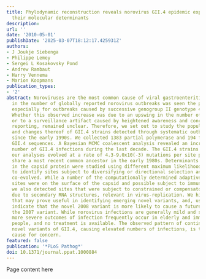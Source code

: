 ```yaml
---
title: Phylodynamic reconstruction reveals norovirus GII.4 epidemic expansions and
  their molecular determinants
description:
url: ''
date: '2010-05-01'
publishDate: '2025-03-07T18:12:17.425931Z'
authors:
- J Joukje Siebenga
- Philippe Lemey
- Sergei L Kosakovsky Pond
- Andrew Rambaut
- Harry Vennema
- Marion Koopmans
publication_types:
- '2'
abstract: Noroviruses are the most common cause of viral gastroenteritis. An increase
  in the number of globally reported norovirus outbreaks was seen the past decade,
  especially for outbreaks caused by successive genogroup II genotype 4 (GII.4) variants.
  Whether this observed increase was due to an upswing in the number of infections,
  or to a surveillance artifact caused by heightened awareness and concomitant improved
  reporting, remained unclear. Therefore, we set out to study the population structure
  and changes thereof of GII.4 strains detected through systematic outbreak surveillance
  since the early 1990s. We collected 1383 partial polymerase and 194 full capsid
  GII.4 sequences. A Bayesian MCMC coalescent analysis revealed an increase in the
  number of GII.4 infections during the last decade. The GII.4 strains included in
  our analyses evolved at a rate of 4.3-9.0x10(-3) mutations per site per year, and
  share a most recent common ancestor in the early 1980s. Determinants of adaptation
  in the capsid protein were studied using different maximum likelihood approaches
  to identify sites subject to diversifying or directional selection and sites that
  co-evolved. While a number of the computationally determined adaptively evolving
  sites were on the surface of the capsid and possible subject to immune selection,
  we also detected sites that were subject to constrained or compensatory evolution
  due to secondary RNA structures, relevant in virus-replication. We highlight codons
  that may prove useful in identifying emerging novel variants, and, using these,
  indicate that the novel 2008 variant is more likely to cause a future epidemic than
  the 2007 variant. While norovirus infections are generally mild and self-limiting,
  more severe outcomes of infection frequently occur in elderly and immunocompromized
  people, and no treatment is available. The observed pattern of continually emerging
  novel variants of GII.4, causing elevated numbers of infections, is therefore a
  cause for concern.
featured: false
publication: '*PLoS Pathog*'
doi: 10.1371/journal.ppat.1000884
---
```


Page content here